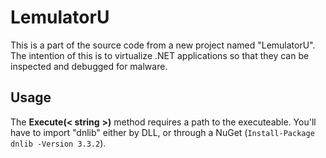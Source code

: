 # LemulatorU
This is a part of the source code from a new project named "LemulatorU".
The intention of this is to virtualize .NET applications so that they can be inspected and debugged for malware.

## Usage
The **Execute(< string** **>)** method requires a path to the executeable.
You'll have to import "dnlib" either by DLL, or through a NuGet (``Install-Package dnlib -Version 3.3.2``).
